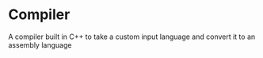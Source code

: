 # Compiler
A compiler built in C++ to take a custom input language and convert it to an assembly language
